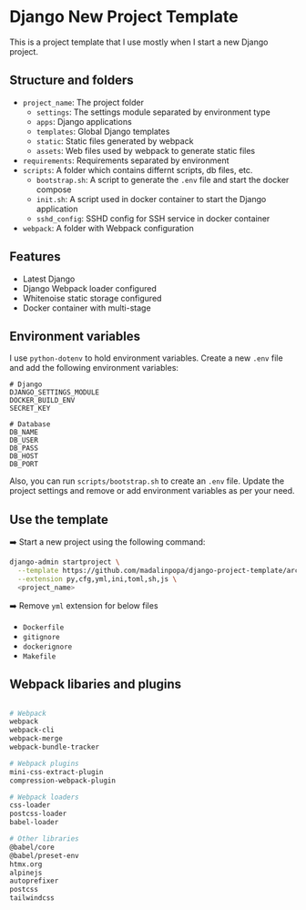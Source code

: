 # Django New Project Template

This is a project template that I use mostly when I start a new Django project.

## Structure and folders

- `project_name`: The project folder
  - `settings`: The settings module separated by environment type
  - `apps`: Django applications
  - `templates`: Global Django templates
  - `static`: Static files generated by webpack
  - `assets`: Web files used by webpack to generate static files
- `requirements`: Requirements separated by environment
- `scripts`: A folder which contains differnt scripts, db files, etc.
  - `bootstrap.sh`: A script to generate the `.env` file and start the docker compose
  - `init.sh`: A script used in docker container to start the Django application
  - `sshd_config`: SSHD config for SSH service in docker container
- `webpack`: A folder with Webpack configuration

## Features

- Latest Django
- Django Webpack loader configured
- Whitenoise static storage configured
- Docker container with multi-stage

## Environment variables

I use `python-dotenv` to hold environment variables. Create a new `.env` file
and add the following environment variables:

```
# Django
DJANGO_SETTINGS_MODULE
DOCKER_BUILD_ENV
SECRET_KEY

# Database
DB_NAME
DB_USER
DB_PASS
DB_HOST
DB_PORT
```

Also, you can run `scripts/bootstrap.sh` to create an `.env` file. Update the project settings and remove or add environment variables as per your need.

## Use the template

➡️ Start a new project using the following command:

```bash
django-admin startproject \
  --template https://github.com/madalinpopa/django-project-template/archive/master.zip \
  --extension py,cfg,yml,ini,toml,sh,js \
  <project_name>

```

➡️ Remove `yml` extension for below files

- `Dockerfile`
- `gitignore`
- `dockerignore`
- `Makefile`

## Webpack libaries and plugins

```bash

# Webpack
webpack
webpack-cli
webpack-merge
webpack-bundle-tracker

# Webpack plugins
mini-css-extract-plugin
compression-webpack-plugin

# Webpack loaders
css-loader
postcss-loader
babel-loader

# Other libraries
@babel/core
@babel/preset-env
htmx.org
alpinejs
autoprefixer
postcss
tailwindcss
```
